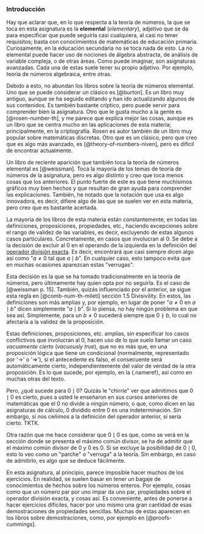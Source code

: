 


### Introducción

Hay que aclarar que, en lo que respecta a la teoría de números, la que se
toca en esta asignatura es la **elemental** (_elementary_), adjetivo que se
da para especificar que puede seguirla casi cualquiera, al casi no tener
requisitos; basta con conocimientos de matemáticas de educación primaria.
Curiosamente, en la educación secundaria no se toca nada de esto. La no
elemental puede hacer uso de nociones de álgebra abstracta, de análisis de
variable compleja, o de otras áreas. Como puede imaginar, son asignaturas
avanzadas. Cada una de estas suele tener su propio adjetivo. Por ejemplo,
teoría de números algebraica, entre otras.

Debido a esto, no abundan los libros sobre la teoría de números elemental.
Uno que se puede considerar un clásico es [@burton]. Es un libro muy
antiguo, aunque se ha seguido editando y han ido actualizando algunos de sus
contenidos. Es también bastante críptico, pero puede servir para comprender
bien la asignatura. Otro que le gusta mucho a la gente es
[@rosen-number-th], y me parece que explica mejor las cosas, aunque es un
libro que se centra mucho en las aplicaciones de esta materia;
principalmente, en la criptografía. Rosen es autor también de un libro muy
popular sobre matemáticas discretas. Otro que es un clásico, pero que creo
que es algo más avanzado, es [@theory-of-numbers-niven], pero es difícil de
encontrar actualmente.

Un libro de reciente aparición que también toca la teoría de números
elemental es [@weissman]. Toca la mayoría de los temas de teoría de números
de la asignatura, pero es algo distinto y creo que toca menos cosas que los
anteriores. El punto fuerte de este es que tiene muchísimos gráficos muy
bien hechos y que resultan de gran ayuda para comprender las explicaciones.
También, he notado que la notación que usa es algo innovadora, es decir,
difiere algo de las que se suelen ver en esta materia, pero creo que es
bastante acertada.

La mayoría de los libros de esta materia están constantemente, en todas las
definiciones, proposiciones, propiedades, etc., haciendo excepciones sobre
el rango de validez de las variables, es decir, excluyendo de estas algunos
casos particulares. Concretamente, en casos que involucran al 0. Se debe a
la decisión de excluir al 0 en el operando de la izquierda en la definición
del [operador división exacta](#op-divide-a). Es decir, encontrará que casi
siempre dicen algo así como "$a \neq 0$ tal que $a \mid b$". En cualquier
caso, esto tampoco evita que en muchas ocasiones aparezcan estas "verrugas".

Esta decisión es la que se ha tomado tradicionalmente en la teoría de
números, pero últimamente hay quien opta por no seguirla. Es el caso de
[@weissman p. 15]. También, quizás influenciado por el anterior, se sigue
esta regla en [@comb-num-th-mileti] sección 1.5 Divisivility. En estos, las
definiciones son más amplias y, por ejemplo, en lugar de poner "$a \neq 0$
en $a \mid b$" dicen simplemente "$a \mid b$". Si lo piensa, no hay ningún
problema en que sea así. Simplemente, para un $b \neq 0$ sucederá siempre
que $0 \nmid b$, lo cual no afectaría a la validez de la proposición.

Estas definiciones, proposiciones, etc. amplias, sin especificar los casos
conflictivos que involucran al $0$, hacen uso de lo que suelo llamar un caso
_vacuamente cierto_ (_vacuously true_), que no es más que, en una
proposición lógica que tiene un condicional (normalmente, representado por
'$\longrightarrow$' o '$\Longrightarrow$'), si el antecedente es falso, el
consecuente será automáticamente cierto, independientemente del valor de
verdad de la otra proposición. Es lo que sucede, por ejemplo, en la
[](#prop-divide-al-multiplo){.nameref}, así como en muchas otras del texto.

Pero, ¿qué sucede para $0 \mid 0$? Quizás le "chirríe" ver que admitimos que
$0 \mid 0$ es cierto, pues a usted le enseñaron en sus cursos anteriores de
matemáticas que el $0$ no divide a ningún número, o que, como dicen en las
asignaturas de cálculo, 0 dividido entre 0 es una indeterminación. Sin
embargo, si nos ceñimos a la definición del operador anterior, sí sería
cierto. TKTK.

Otra razón que me hace considerar que $0 \mid 0$ es que, como se verá en la
sección donde se presenta el máximo común divisor, se ha de admitir que el
máximo común divisor de $0$ y $0$ es $0$. Si se excluye la posibilidad de $0
\mid 0$, esto lo veo como un "parche" o "verruga" a la teoría. Sin embargo,
en caso de admitirlo, es algo que se deduce fácilmente.

En esta asignatura, al principio, parece imposible hacer muchos de los
ejercicios. En realidad, se suelen basar en tener un bagaje de conocimientos
de hechos sobre los números enteros. Por ejemplo, cosas como que un número
par por uno impar da uno par, propiedades sobre el operador división exacta, y
cosas así. Es conveniente, antes de ponerse a hacer ejercicios difíciles,
hacer por uno mismo una gran cantidad de esas demostraciones de propiedades
sencillas. Muchas de estas aparecen en los libros sobre demostraciones,
como, por ejemplo en [@proofs-cummings].



